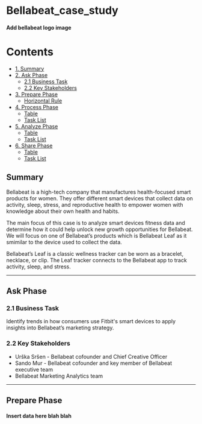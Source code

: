 # Bellabeat_case_study

#### Add bellabeat logo image

# Contents 
- [1. Summary](#Summary)
- [2. Ask Phase](#Ask-Phase)
  - [2.1 Business Task](#2_1-Business-Task)
  - [2.2 Key Stakeholders](#2_2-Key-Stakeholders)
- [3. Prepare Phase](#Prepare-Phase)
  - [Horizontal Rule](#horizontal-rule)
- [4. Process Phase](#extended-syntax)
  - [Table](#table)
  - [Task List](#task-list)
- [5. Analyze Phase](#extended-syntax)
  - [Table](#table)
  - [Task List](#task-list)
- [6. Share Phase](#extended-syntax)
  - [Table](#table)
  - [Task List](#task-list)

## Summary
Bellabeat is a high-tech company that manufactures health-focused smart products for women. They offer different smart devices that collect data on activity, sleep, stress, and reproductive health to empower women with knowledge about their own health and habits. 

The main focus of this case is to analyze smart devices fitness data and determine how it could help unlock new growth opportunities for Bellabeat. We will focus on one of Bellabeat’s products which is Bellabeat Leaf as it smimilar to the device used to collect the data.

Bellabeat’s Leaf is a classic wellness tracker can be worn as a bracelet, necklace, or clip. The Leaf tracker connects
to the Bellabeat app to track activity, sleep, and stress.
___
## Ask Phase

### 2.1 Business Task

Identify trends in how consumers use Fitbit's smart devices to apply insights into Bellabeat’s marketing strategy. 

### 2.2 Key Stakeholders 

* Urška Sršen - Bellabeat cofounder and Chief Creative Officer 
* Sando Mur - Bellabeat cofounder and key member of Bellabeat executive team 
* Bellabeat Marketing Analytics team
___
## Prepare Phase

#### Insert data here blah blah
